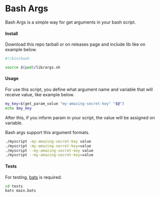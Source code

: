 # Bash Args
Bash Args is a simple way for get arguments in your bash script.

#### Install

Download this repo tarball or on releases page and include lib like on example below.

```bash
#!/bin/bash

source $(pwd)/lib/args.sh
```

#### Usage

For use this script, you define what argument name and variable that will receive value, like example below.

```bash
my_key=$(get_param_value "my-amazing-secret-key" "$@")
echo $my_key
```

After this, if you inform param in your script, the value will be assigned on variable.

Bash args support this argument formats.

```bash
./myscript -my-amazing-secret-key value
./myscript -my-amazing-secret-key=value
./myscript --my-amazing-secret-key value
./myscript --my-amazing-secret-key=value
```

#### Tests

For testing, [bats](https://github.com/sstephenson/bats) is required.

```bash
cd tests
bats main.bats
```